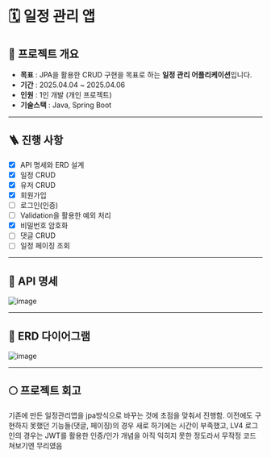 # 🗓️ 일정 관리 앱
 

## 📌 프로젝트 개요
- **목표** : JPA을 활용한 CRUD 구현을 목표로 하는 **일정 관리 어플리케이션**입니다.
- **기간** : 2025.04.04 ~ 2025.04.06
- **인원** : 1인 개발 (개인 프로젝트)
- **기술스택** : Java, Spring Boot

---

## 🪜 진행 사항
- [x] API 명세와 ERD 설계
- [x] 일정 CRUD
- [x] 유저 CRUD
- [x] 회원가입
- [ ] 로그인(인증)
- [ ] Validation을 활용한 예외 처리
- [x] 비밀번호 암호화
- [ ] 댓글 CRUD
- [ ] 일정 페이징 조회

---

## 🎯 API 명세
![image](https://github.com/user-attachments/assets/04572be7-4139-45ec-9b25-bdf8426f151a)


---


## 🎯 ERD 다이어그램
![image](https://github.com/user-attachments/assets/52f92a5c-5cef-48ff-bf71-d7647e55880e)


---

## 🌕 프로젝트 회고
기존에 만든 일정관리앱을 jpa방식으로 바꾸는 것에 초점을 맞춰서 진행함. 이전에도 구현하지 못했던 기능들(댓글, 페이징)의 경우 새로 하기에는 시간이 부족했고, LV4 로그인의 경우는 JWT를 활용한 인증/인가 개념을 아직 익히지 못한 정도라서 무작정 코드 쳐보기엔 무리였음
